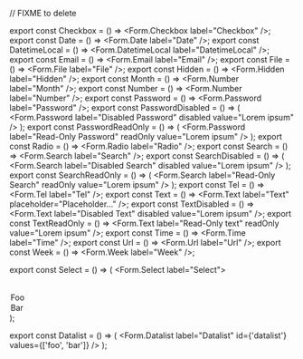 // FIXME to delete

export const Checkbox = () => <Form.Checkbox label="Checkbox" />;
export const Date = () => <Form.Date label="Date" />;
export const DatetimeLocal = () => <Form.DatetimeLocal label="DatetimeLocal" />;
export const Email = () => <Form.Email label="Email" />;
export const File = () => <Form.File label="File" />;
export const Hidden = () => <Form.Hidden label="Hidden" />;
export const Month = () => <Form.Number label="Month" />;
export const Number = () => <Form.Number label="Number" />;
export const Password = () => <Form.Password label="Password" />;
export const PasswordDisabled = () => (
<Form.Password label="Disabled Password" disabled value="Lorem ipsum" />
);
export const PasswordReadOnly = () => (
<Form.Password label="Read-Only Password" readOnly value="Lorem ipsum" />
);
export const Radio = () => <Form.Radio label="Radio" />;
export const Search = () => <Form.Search label="Search" />;
export const SearchDisabled = () => (
<Form.Search label="Disabled Search" disabled value="Lorem ipsum" />
);
export const SearchReadOnly = () => (
<Form.Search label="Read-Only Search" readOnly value="Lorem ipsum" />
);
export const Tel = () => <Form.Tel label="Tel" />;
export const Text = () => <Form.Text label="Text" placeholder="Placeholder..." />;
export const TextDisabled = () => <Form.Text label="Disabled Text" disabled value="Lorem ipsum" />;
export const TextReadOnly = () => <Form.Text label="Read-Only text" readOnly value="Lorem ipsum" />;
export const Time = () => <Form.Time label="Time" />;
export const Url = () => <Form.Url label="Url" />;
export const Week = () => <Form.Week label="Week" />;

export const Select = () => (
<Form.Select label="Select">
<option></option>
<option>Foo</option>
<option>Bar</option>
</Form.Select>
);

export const Datalist = () => (
<Form.Datalist label="Datalist" id={'datalist'} values={['foo', 'bar']} />
);
